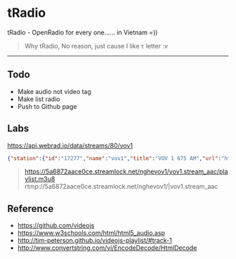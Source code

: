 # tRadio
tRadio - OpenRadio for every one...... in Vietnam =))

> Why tRadio, No reason, just cause I like `t` letter :v

***

## Todo
* Make audio not video tag
* Make list radio
* Push to Github page


## Labs

https://api.webrad.io/data/streams/80/vov1

```json
{"station":{"id":"17277","name":"vov1","title":"VOV 1 675 AM","url":"http:\/\/vov1.vov.vn\/","usePopup":false},"streams":[{"id":206289,"isContainer":true,"mediaType":"HTML","mime":"text\/html","posX":192,"posY":242,"url":"http:\/\/vov1.vov.vn\/"},{"id":333929,"isContainer":true,"mediaType":"HLS","mime":"application\/x-mpegURL","posX":0,"posY":0,"url":"https:\/\/5a6872aace0ce.streamlock.net\/nghevov1\/vov1.stream_aac\/playlist.m3u8"},{"id":335958,"isContainer":true,"mediaType":"Flash","mime":"audio\/mp4","posX":0,"posY":0,"url":"rtmp:\/\/5a6872aace0ce.streamlock.net\/nghevov1\/|vov1.stream_aac"}]}
```

> https://5a6872aace0ce.streamlock.net/nghevov1/vov1.stream_aac/playlist.m3u8
> rtmp://5a6872aace0ce.streamlock.net/nghevov1/|vov1.stream_aac

## Reference
* https://github.com/videojs
* https://www.w3schools.com/html/html5_audio.asp
* http://tim-peterson.github.io/videojs-playlist/#track-1
* http://www.convertstring.com/vi/EncodeDecode/HtmlDecode